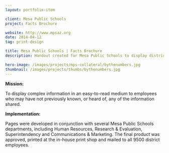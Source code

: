```yaml
---
layout: portfolio-item

client: Mesa Public Schools
project: Facts Brochure

website: http://www.mpsaz.org
date: 2014-04-12
tag: print-design

title: Mesa Public Schools | Facts Brochure
description: Handout created for Mesa Public Schools to display district spending and facts throughout the past school year.

hero-image: /images/projects/mps-collateral/bythenumbers.jpg
thumbnail: /images/projects/thumbs/bythenumbers.jpg
---
```


**Mission:**

  To display complex information in an easy-to-read medium to employees who may have not previously known, or heard of, any of the information shared.

**Implementation:**

  Pages were developed in conjunction with several Mesa Public Schools departments, including Human Resources, Research & Evaluation, Superintendency and Communications & Marketing. The final product was approved, printed at the in-house print shop and mailed to all 9500 district employees.